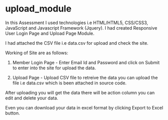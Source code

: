 # upload_module
In this Assessment I used technologies i.e HTML/HTML5, CSS/CSS3, JavaScript and Javascript Framework (Jquery). I had created Responsive User Login Page and Upload Page Module.

I had attached the CSV file i.e data.csv for upload and check the site.

Working of Site are as follows:

1. Member Login Page - Enter Email Id and Password and click on Submit to enter into the site for upload the data.

2. Upload Page - Upload CSV file to retreive the data you can upload the file i.e data.csv which is been attached in source code. 

After uploading you will get the data there will be action column you can edit and delete your data. 

Even you can download your data in excel format by clicking Export to Excel button.
